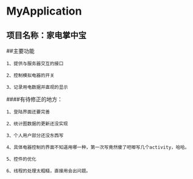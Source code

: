 # MyApplication

项目名称：家电掌中宝
-------

##主要功能

	1、提供与服务器交互的接口     
	
	2、控制模拟电器的开关                            

	3、记录用电数据并直观的显示 
         
####有待修正的地方：


	1、登陆界面还要完善  
	
	2、统计图数据的更新还没实现
	
	3、个人用户部分还没东西写
	
	4、具体电器控制的界面不知道用哪一种，第一次写竟然傻了吧唧写几个activity，哈哈。
	
	5、控件的优化
	
	6、线程的处理太粗糙，直接用会出问题。
	
 
              
